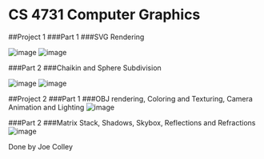 # CS 4731 Computer Graphics

##Project 1
###Part 1
###SVG Rendering

![image](https://github.com/JoeThCo/ComputerGraphics/assets/46407481/91f88499-d857-40f0-880a-dafa2558e9b6)
![image](https://github.com/JoeThCo/ComputerGraphics/assets/46407481/94322c80-7db5-4e89-a477-ffa5e9e67924)

###Part 2
###Chaikin and Sphere Subdivision

![image](https://github.com/JoeThCo/ComputerGraphics/assets/46407481/732340fc-a7e5-4ad6-b154-9a84a37aa869)
![image](https://github.com/JoeThCo/ComputerGraphics/assets/46407481/2996b128-70c4-47d4-a1fe-134fd9cf9bb7)

##Project 2
###Part 1
###OBJ rendering, Coloring and Texturing, Camera Animation and Lighting
![image](https://github.com/JoeThCo/ComputerGraphics/assets/46407481/d9b320de-109e-4006-81d2-ce7aec775df1)

###Part 2
###Matrix Stack, Shadows, Skybox, Reflections and Refractions
![image](https://github.com/JoeThCo/ComputerGraphics/assets/46407481/f3a82d5f-0b65-471d-9eff-cd9e0e80452c)

Done by Joe Colley

